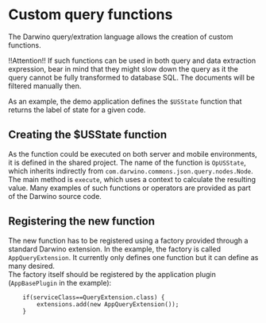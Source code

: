 # Custom query functions

The Darwino query/extration language allows the creation of custom functions.  

!!Attention!! If such functions can be used in both query and data extraction expression, bear in mind that they might slow down the query as it the query cannot be fully transformed to database SQL. The documents will be filtered manually then.

As an example, the demo application defines the `$USState` function that returns the label of state for a given code.


## Creating the $USState function

As the function could be executed on both server and mobile environments, it is defined in the shared project. The name of the function is `OpUSState`, which inherits indirectly from `com.darwino.commons.json.query.nodes.Node`.   
The main method is `execute`, which uses a context to calculate the resulting value. Many examples of such functions or operators are provided as part of the Darwino source code.

## Registering the new function

The new function has to be registered using a factory provided through a standard Darwino extension. In the example, the factory is called `AppQueryExtension`. It currently only defines one function but it can define as many desired.  
The factory itself should be registered by the application plugin \(`AppBasePlugin` in the example\):

```
    if(serviceClass==QueryExtension.class) {
        extensions.add(new AppQueryExtension());
    }
```



